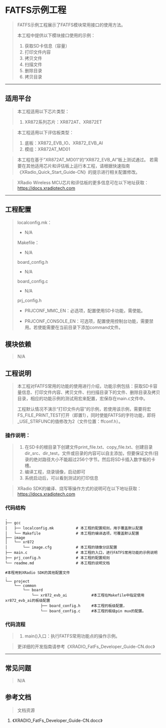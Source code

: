 # FATFS示例工程

> FATFS示例工程展示了FATFS模块常用接口的使用方法。
>
> 本工程中提供以下模块接口使用的示例：
>
> 1. 获取SD卡信息（容量）
> 2. 打印文件内容
> 3. 拷贝文件
> 4. 扫描文件
> 5. 删除目录
> 6. 拷贝目录

---

## 适用平台

> 本工程适用以下芯片类型：
>
> 1. XR872系列芯片：XR872AT、XR872ET

> 本工程适用以下评估板类型：
> 1. 底板：XR872_EVB_IO、XR872_EVB_AI
> 2. 模组：XR872AT_MD01

> 本工程在基于"XR872AT_MD01"的“XR872_EVB_AI”板上测试通过。
> 若需要在其他适用芯片和评估板上运行本工程，请根据快速指南《XRadio_Quick_Start_Guide-CN》的提示进行相关配置修改。

> XRadio Wireless MCU芯片和评估板的更多信息可在以下地址获取：
> https://docs.xradiotech.com

---

## 工程配置

> localconfig.mk：
>
> - N/A
>
> Makefile：
>
> - N/A
>
> board_config.h
>
> - N/A
>
> board_config.c
>
> - N/A
>
> prj_config.h
>
> - PRJCONF_MMC_EN：必选项，配置使用SD卡功能，需使能。
>
> - PRJCONF_CONSOLE_EN：可选项，配置使用控制台功能，需要禁用。若使能需要在当前目录下添加command文件。

## 模块依赖

> N/A

## 工程说明

> 本工程对FATFS常用的功能的使用进行介绍，功能示例包括：获取SD卡容量信息、打印文件内容、拷贝文件、扫扫描目录下的文件、删除目录及拷贝目录，相应的功能示例的测试用宏来配置，宏保存在main.c文件中。
>
> 工程默认情况不演示“打印文件内容”的示例，若使用该示例，需要将宏FS_FILE_PRINT_TEST打开（即置1），同时使能FATFS的字符功能，即将_USE_STRFUNC的值修改为2（文件位置：ffconf.h）。

### 操作说明：

> 1. 在SD卡的根目录下创建文件print_file.txt、copy_file.txt、创建目录dir_src、dir_test，文件或目录的内容可以自主添加，但要保证文件/目录的绝对路径大小不能超过256个字节。然后将SD卡插入数字板的卡槽。
> 2. 编译工程，烧录镜像，启动即可
> 3. 系统启动后，可以看到测试的打印信息

> XRadio SDK的编译、烧写等操作方式的说明可在以下地址获取：
> https://docs.xradiotech.com

### 代码结构
```
.
├── gcc
│   ├── localconfig.mk          # 本工程的配置规则，用于覆盖默认配置
│   └── Makefile                # 本工程的编译选项，可覆盖默认配置
├── image
│   └── xr872
│       └── image.cfg           # 本工程的镜像分区配置
├── main.c                      # 本工程的入口，进行FATFS常用功能的示例说明
├── prj_config.h                # 本工程的配置规则
└── readme.md                   # 本工程的说明文档

#本程用到XRadio SDK的其他配置文件
.
└── project
    └── common
        └── board
            └── xr872_evb_ai           #本工程在Makefile中指定使用xr872_evb_ai的板级配置
                ├── board_config.h     #本工程的板级配置，
                └── board_config.c     #本工程的板级pin mux的配置。
```
### 代码流程

> 1. main()入口：执行FATFS常用功能点的操作示例。
> 

> 更详细的开发指南请参考《XRADIO_FatFs_Developer_Guide-CN.doc》

---

## 常见问题

> N/A

## 参考文档

> 文档资源

1. 《XRADIO_FatFs_Developer_Guide-CN.docc》
